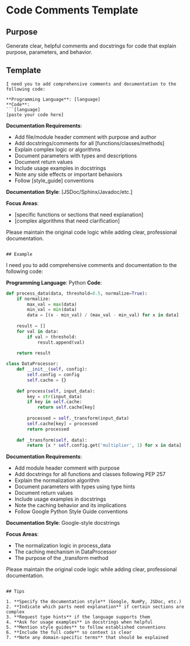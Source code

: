 # Code Comments Template

## Purpose
Generate clear, helpful comments and docstrings for code that explain purpose, parameters, and behavior.

## Template

```
I need you to add comprehensive comments and documentation to the following code:

**Programming Language**: [language]
**Code**:
```[language]
[paste your code here]
```

**Documentation Requirements**:
- Add file/module header comment with purpose and author
- Add docstrings/comments for all [functions/classes/methods]
- Explain complex logic or algorithms
- Document parameters with types and descriptions
- Document return values
- Include usage examples in docstrings
- Note any side effects or important behaviors
- Follow [style_guide] conventions

**Documentation Style**: [JSDoc/Sphinx/Javadoc/etc.]

**Focus Areas**:
- [specific functions or sections that need explanation]
- [complex algorithms that need clarification]

Please maintain the original code logic while adding clear, professional documentation.
```

## Example

```
I need you to add comprehensive comments and documentation to the following code:

**Programming Language**: Python
**Code**:
```python
def process_data(data, threshold=0.5, normalize=True):
    if normalize:
        max_val = max(data)
        min_val = min(data)
        data = [(x - min_val) / (max_val - min_val) for x in data]
    
    result = []
    for val in data:
        if val > threshold:
            result.append(val)
    
    return result

class DataProcessor:
    def __init__(self, config):
        self.config = config
        self.cache = {}
    
    def process(self, input_data):
        key = str(input_data)
        if key in self.cache:
            return self.cache[key]
        
        processed = self._transform(input_data)
        self.cache[key] = processed
        return processed
    
    def _transform(self, data):
        return [x * self.config.get('multiplier', 1) for x in data]
```

**Documentation Requirements**:
- Add module header comment with purpose
- Add docstrings for all functions and classes following PEP 257
- Explain the normalization algorithm
- Document parameters with types using type hints
- Document return values
- Include usage examples in docstrings
- Note the caching behavior and its implications
- Follow Google Python Style Guide conventions

**Documentation Style**: Google-style docstrings

**Focus Areas**:
- The normalization logic in process_data
- The caching mechanism in DataProcessor
- The purpose of the _transform method

Please maintain the original code logic while adding clear, professional documentation.
```

## Tips

1. **Specify the documentation style** (Google, NumPy, JSDoc, etc.)
2. **Indicate which parts need explanation** if certain sections are complex
3. **Request type hints** if the language supports them
4. **Ask for usage examples** in docstrings when helpful
5. **Mention style guides** to follow established conventions
6. **Include the full code** so context is clear
7. **Note any domain-specific terms** that should be explained
